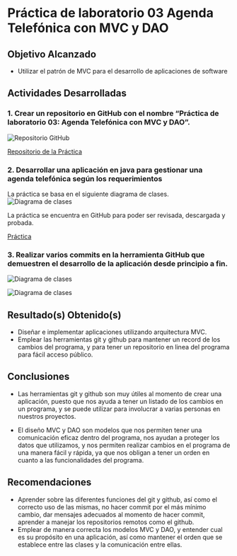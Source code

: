 # Práctica de laboratorio 03 Agenda Telefónica con MVC y DAO
## Objetivo Alcanzado
 * Utilizar el patrón de MVC para el desarrollo de aplicaciones de software
## Actividades Desarrolladas
### 1. Crear un repositorio en GitHub con el nombre “Práctica de laboratorio 03: Agenda Telefónica con MVC y DAO”.
![Repositorio GitHub](https://github.com/mtoledot1/Capturas/blob/master/Practica%203/Repositorio.jpg)

[Repositorio de la Práctica](https://github.com/mtoledot1/Practica-de-laboratorio-03-Agenda-Telefonica-con-MVC-y-DAO)
### 2. Desarrollar una aplicación en java para gestionar una agenda telefónica según los requerimientos
La práctica se basa en el siguiente diagrama de clases.
![Diagrama de clases](https://github.com/mtoledot1/Capturas/blob/master/Practica%203/Diagrama%20de%20Clases.jpg)

La práctica se encuentra en GitHub para poder ser revisada, descargada y probada.

[Práctica](https://github.com/mtoledot1/Practica-de-laboratorio-03-Agenda-Telefonica-con-MVC-y-DAO)
### 3. Realizar varios commits en la herramienta GitHub que demuestren el desarrollo de la aplicación desde principio a fin.
![Diagrama de clases](https://github.com/mtoledot1/Capturas/blob/master/Practica%203/Commits-1.jpg)

![Diagrama de clases](https://github.com/mtoledot1/Capturas/blob/master/Practica%203/Commits-2.jpg)
## Resultado(s) Obtenido(s)
 * Diseñar e implementar aplicaciones utilizando arquitectura MVC.
 * Emplear las herramientas git y github para mantener un record de los cambios del programa, y para tener un repositorio en linea del programa para fácil acceso público.
## Conclusiones
 * Las herramientas git y github son muy útiles al momento de crear una aplicación, puesto que nos ayuda a tener un listado de los cambios en un programa, y se puede utilizar para involucrar a varias personas en nuestros proyectos.
 
 * El diseño MVC y DAO son modelos que nos permiten tener una comunicación eficaz dentro del programa, nos ayudan a proteger los datos que utilizamos, y nos permiten realizar cambios en el programa de una manera fácil y rápida, ya que nos obligan a tener un orden en cuanto a las funcionalidades del programa.
## Recomendaciones

 * Aprender sobre las diferentes funciones del git y github, así como el correcto uso de las mismas, no hacer commit por el más mínimo cambio, dar mensajes adecuados al momento de hacer commit, aprender a manejar los repositorios remotos como el github.
 * Emplear de manera correcta los modelos MVC y DAO, y entender cual es su propósito en una aplicación, así como mantener el orden que se establece entre las clases y la comunicación entre ellas.
